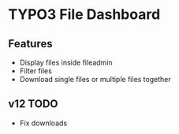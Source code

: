 # TYPO3 File Dashboard

## Features
* Display files inside fileadmin
* Filter files
* Download single files or multiple files together

## v12 TODO
* Fix downloads